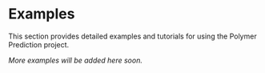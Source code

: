 # Examples

This section provides detailed examples and tutorials for using the Polymer Prediction project.

*More examples will be added here soon.*
